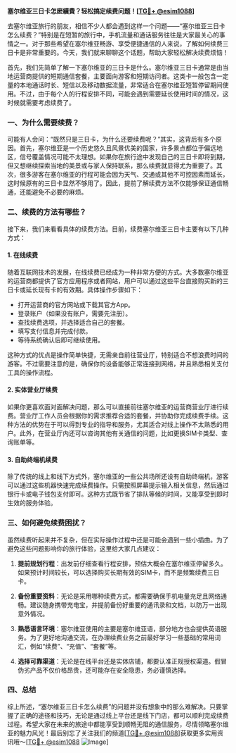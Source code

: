 **塞尔维亚三日卡怎麽續費？轻松搞定续费问题！[[TG💪+ @esim1088](https://t.me/s/esim1088)]**

去塞尔维亚旅行的朋友，相信不少人都会遇到这样一个问题——“塞尔维亚三日卡怎么续费？”特别是在短暂的旅行中，手机流量和通话服务往往是大家最关心的事情之一。对于那些希望在塞尔维亚畅游、享受便捷通信的人来说，了解如何续费三日卡是非常重要的。今天，我们就来聊聊这个话题，帮助大家轻松解决续费烦恼！

首先，我们先简单了解一下塞尔维亚的三日卡是什么。塞尔维亚三日卡通常是由当地运营商提供的短期通信套餐，主要面向游客和短期访问者。这类卡一般包含一定量的本地通话时长、短信以及移动数据流量，非常适合在塞尔维亚短暂停留期间使用。不过，由于每个人的行程安排不同，可能会遇到需要延长使用时间的情况，这时候就需要考虑续费了。

### 一、为什么需要续费？

可能有人会问：“既然只是三日卡，为什么还要续费呢？”其实，这背后有多个原因。首先，塞尔维亚是一个历史悠久且风景优美的国家，许多景点都位于偏远地区，信号覆盖情况可能不太理想。如果你在旅行途中发现自己的三日卡即将到期，但又想继续探索当地的美景或与家人保持联系，那么续费就显得尤为重要了。其次，很多游客在塞尔维亚的行程可能会因为天气、交通或其他不可控因素而延长，这时候原有的三日卡显然不够用了。因此，提前了解续费方法不仅能够保证通信畅通，还能避免不必要的麻烦。

### 二、续费的方法有哪些？

接下来，我们来看看具体的续费方法。目前，续费塞尔维亚三日卡主要有以下几种方式：

#### 1. 在线续费

随着互联网技术的发展，在线续费已经成为一种非常方便的方式。大多数塞尔维亚的运营商都提供了官方应用程序或者网站，用户可以通过这些平台直接购买新的三日卡或延长现有卡的有效期。具体操作步骤如下：
- 打开运营商的官方网站或下载其官方App。
- 登录账户（如果没有账户，需要先注册）。
- 查找续费选项，并选择适合自己的套餐。
- 填写支付信息并完成付款。
- 等待系统确认后即可继续使用。

这种方式的优点是操作简单快捷，无需亲自前往营业厅，特别适合不想浪费时间的游客。不过需要注意的是，确保你的设备能够正常连接到网络，并且熟悉相关支付工具的操作流程。

#### 2. 实体营业厅续费

如果你更喜欢面对面解决问题，那么可以直接前往塞尔维亚的运营商营业厅进行续费。营业厅工作人员会根据你的需求推荐合适的套餐，并协助你完成续费手续。这种方法的优势在于可以得到专业的指导和服务，尤其适合对线上操作不太熟悉的用户。此外，在营业厅内还可以咨询其他有关通信的问题，比如更换SIM卡类型、查询账单等。

#### 3. 自助终端机续费

除了传统的线上和线下方式外，塞尔维亚的一些公共场所还设有自助终端机，游客可以通过这些机器快速完成续费操作。只需按照屏幕提示输入相关信息，然后通过银行卡或电子钱包支付即可。这种方式既节省了排队等候的时间，又能享受到即时生效的服务体验。

### 三、如何避免续费困扰？

虽然续费听起来并不复杂，但在实际操作过程中还是可能会遇到一些小插曲。为了避免这些问题影响你的旅行体验，这里给大家几点建议：

1. **提前规划行程**：出发前仔细查看行程安排，预估大概会在塞尔维亚停留多久。如果预计时间较长，可以选择购买长期有效的SIM卡，而不是频繁续费三日卡。
   
2. **备份重要资料**：无论是采用哪种续费方式，都需要确保手机电量充足且网络通畅。建议随身携带充电宝，并提前备份好重要的通讯录和文档，以防万一出现意外情况。

3. **熟悉语言环境**：塞尔维亚使用的主要是塞尔维亚语，部分地方也会提供英语服务。为了更好地沟通交流，在办理续费业务之前最好学习一些基础的常用词汇，例如“续费”、“充值”、“套餐”等。

4. **选择可靠渠道**：无论是在线平台还是实体店铺，都要认准正规授权渠道。假冒伪劣产品不仅价格昂贵，还可能存在安全隐患，务必谨慎选择。

### 四、总结

综上所述，“塞尔维亚三日卡怎么续费”的问题并没有想象中的那么难解决。只要掌握了正确的途径和技巧，无论是通过线上平台还是线下门店，都可以顺利完成续费过程。希望大家在未来的旅途中都能享受到顺畅无阻的通信服务，尽情领略塞尔维亚的魅力风光！最后别忘了关注我们的频道[[TG💪+ @esim1088](https://t.me/s/esim1088)]获取更多实用资讯哦～[[TG💪+ @esim1088](https://t.me/s/esim1088) ![Image](https://i.postimg.cc/4NQfJmqS/Snipaste-2025-05-13-00-14-12.png)]